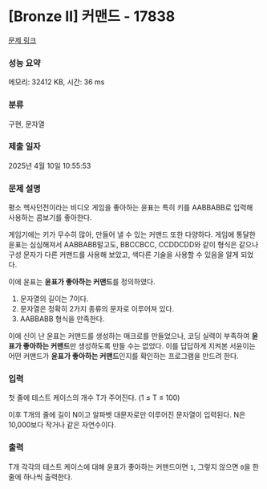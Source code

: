 # [Bronze II] 커맨드 - 17838 

[문제 링크](https://www.acmicpc.net/problem/17838) 

### 성능 요약

메모리: 32412 KB, 시간: 36 ms

### 분류

구현, 문자열

### 제출 일자

2025년 4월 10일 10:55:53

### 문제 설명

<p>평소 헥사던전이라는 비디오 게임을 좋아하는 윤표는 특히 키를 AABBABB로 입력해 사용하는 콤보기를 좋아한다.</p>

<p>게임기에는 키가 무수히 많아, 만들어 낼 수 있는 커맨드 또한 다양하다. 게임에 통달한 윤표는 심심해져서 AABBABB말고도, BBCCBCC, CCDDCDD와 같이 형식은 같으나 구성 문자가 다른 커맨드를 사용해 보았고, 색다른 기술을 사용할 수 있음을 알게 되었다.</p>

<p>이에 윤표는 <strong>윤표가 좋아하는 커맨드</strong>를 정의하였다.</p>

<ol>
	<li>문자열의 길이는 7이다.</li>
	<li>문자열은 정확히 2가지 종류의 문자로 이루어져 있다.</li>
	<li>AABBABB 형식을 만족한다.</li>
</ol>

<p>이에 신이 난 윤표는 커맨드를 생성하는 매크로를 만들었으나, 코딩 실력이 부족하여 <strong>윤표가 좋아하는 커맨드</strong>만 생성하도록 만들 수는 없었다. 이를 답답하게 지켜본 서윤이는 어떤 커맨드가 <strong>윤표가 좋아하는 커맨드</strong>인지를 확인하는 프로그램을 만드려 한다.</p>

### 입력 

 <p>첫 줄에 테스트 케이스의 개수 T가 주어진다. (1 ≤ T ≤ 100)</p>

<p>이후 T개의 줄에 길이 N이고 알파벳 대문자로만 이루어진 문자열이 입력된다. N은 10,000보다 작거나 같은 자연수이다.</p>

### 출력 

 <p>T개 각각의 테스트 케이스에 대해 윤표가 좋아하는 커맨드이면 <code>1</code>, 그렇지 않으면 <code>0</code>을 한 줄에 하나씩 출력한다.</p>

